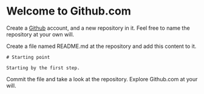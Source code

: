 # Welcome to Github.com

Create a [Github](https://github.com) account, and a new repository in it. Feel free to name the repository at your own will.

Create a file named README.md at the repository and add this content to it.

```
# Starting point

Starting by the first step.
```

Commit the file and take a look at the repository. Explore Github.com at your will.
